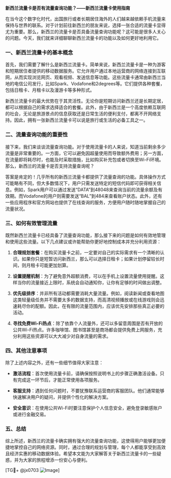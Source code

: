 **新西兰流量卡是否有流量查询功能？——新西兰流量卡使用指南**

在当今这个数字化时代，出国旅行或者长期居住海外的人们越来越依赖手机流量来保持与世界的联系。对于计划前往新西兰的朋友来说，选择一张合适的流量卡显得尤为重要。那么，新西兰的流量卡是否具备流量查询功能呢？这可能是很多人关心的问题。今天，我们就来详细聊聊新西兰流量卡的功能以及如何更好地利用它。

### 一、新西兰流量卡的基本概念

首先，我们需要了解什么是新西兰流量卡。简单来说，新西兰流量卡是一种为游客和短期居住者提供的移动数据服务。它允许用户通过本地运营商的网络连接到互联网，从而实现浏览网页、观看视频、发送信息等功能。这些流量卡通常由新西兰当地的电信公司发行，比如Spark、Vodafone和2degrees等。它们提供各种套餐，包括日租卡、月租卡以及漫游卡等多种形式。

新西兰流量卡的最大优势在于其灵活性。无论你是短期访问新西兰还是长期定居，都可以根据自己的需求选择适合的套餐。此外，由于新西兰是一个高度依赖互联网的社会，无论是旅游景点的信息获取还是日常生活的便利支付，都离不开网络支持。因此，拥有一张新西兰流量卡可以说是旅行或生活的必备工具之一。

### 二、流量查询功能的重要性

接下来，我们来谈谈流量查询功能。对于使用流量卡的人来说，知道当前剩余多少流量是非常重要的。一方面，它可以避免因超量使用而导致额外费用；另一方面，在流量即将耗尽时，也能及时采取措施，比如购买补充包或者切换至Wi-Fi环境。那么，新西兰的流量卡是否支持流量查询呢？

答案是肯定的！几乎所有的新西兰流量卡都提供了流量查询的功能。具体操作方式可能略有不同，但大多数情况下，用户只需发送特定的短信代码即可获得相关信息。例如，Spark用户可以通过发送“DATA”到48048来查询当前的流量余额及有效期。而Vodafone的用户则需要发送“BAL”到484来查看账户状态。此外，还有一些应用程序和官方网站也提供了在线查询的服务，方便用户随时随地掌握自己的流量状况。

### 三、如何有效管理流量

既然新西兰流量卡已经具备了流量查询功能，那么接下来的问题是如何有效地管理和使用这些流量。以下几点建议或许能帮助你更好地控制成本并充分利用资源：

1. **合理规划套餐**：在购买流量卡之前，一定要对自己的实际需求有一个清晰的认识。如果你只是短暂访问新西兰，那么可以选择日租卡；如果计划停留较长时间，则月租卡可能更加划算。
   
2. **设置提醒机制**：为了避免意外超额消费，可以在手机上设置流量使用提醒。这样当你的流量接近上限时，系统会自动通知你，让你有足够的时间做出调整。

3. **优先级排序**：并非所有活动都需要消耗大量流量。例如，阅读新闻或查看地图这类轻量级任务并不需要太多的数据支持，而高清视频播放或在线游戏则会迅速耗尽你的配额。因此，在有限的流量范围内，应该优先安排那些真正必要的活动。

4. **寻找免费Wi-Fi热点**：除了依靠个人流量外，还可以多留意周围是否有开放的公共Wi-Fi热点。许多咖啡馆、图书馆甚至是商场都会提供免费上网服务，充分利用这些资源可以大大减少对自身流量的需求。

### 四、其他注意事项

除了上述内容之外，还有一些细节值得大家注意：

- **激活流程**：首次使用流量卡前，请确保按照说明书上的步骤正确激活设备。只有完成这一环节后，才能正常使用各项服务。
  
- **客服支持**：遇到任何问题时，不要犹豫联系运营商的客服团队。他们通常能够快速解决用户的疑问，并提供个性化的解决方案。

- **安全意识**：在使用公共Wi-Fi时要注意保护个人信息安全，避免登录敏感账户或进行金融交易。

### 五、总结

综上所述，新西兰的流量卡确实拥有强大的流量查询功能，这使得用户能够更加便捷地掌控自己的网络资源。同时，通过合理的规划与管理，每个人都能享受到高效且经济实惠的移动数据体验。希望本文能为大家解答关于新西兰流量卡的一些疑惑，并为大家的旅程增添一份安心与便利。

[TG💪+ @jx0703 ![Image](https://github.com/user-attachments/assets/dbca1d08-cadb-493c-b0ec-ad6f7a83f270)]